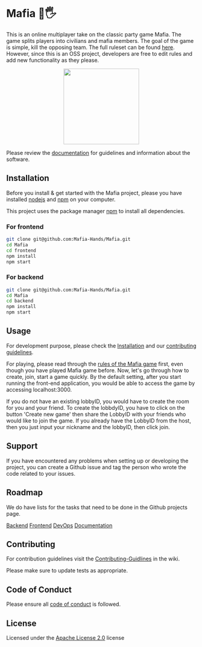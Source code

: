 # Mafia 💎🖐 

This is an online multiplayer take on the classic party game Mafia. The game splits players into civilians and mafia members. The goal of the game is simple, kill the opposing team. The full ruleset can be found [here](https://github.com/Mafia-Hands/Mafia/wiki/Game-Rules).
However, since this is an OSS project, developers are free to edit rules and add new functionality as they please.

<p align="center">
  <img src="https://cdn2.iconfinder.com/data/icons/rounded-white-basic-ui-set-3/139/Photo_Add-RoundedWhite-512.png" height=200; width=200>
</p>


Please review the [documentation](https://github.com/Mafia-Hands/Mafia/wiki) for guidelines and information about the software.

## Installation
Before you install & get started with the Mafia project, please you have installed [nodejs](https://nodejs.org/en/) and [npm](https://www.npmjs.com/) on your computer.

This project uses the package manager [npm](https://www.npmjs.com/get-npm) to install all dependencies.

### For frontend
```bash
git clone git@github.com:Mafia-Hands/Mafia.git
cd Mafia
cd frontend
npm install
npm start
```

### For backend
```bash
git clone git@github.com:Mafia-Hands/Mafia.git
cd Mafia
cd backend
npm install
npm start
```

## Usage
For development purpose, please check the [Installation](https://github.com/Mafia-Hands/Mafia#installation) and our [contributing guidelines](https://github.com/Mafia-Hands/Mafia/wiki/Contributing-Guidelines).

For playing, please read through the [rules of the Mafia game](https://github.com/Mafia-Hands/Mafia/wiki/Game-Rules) first, even though you have played Mafia game before. Now, let's go through how to create, join, start a game quickly. By the default setting, after you start running the front-end application, you would be able to access the game by accessing localhost:3000.

If you do not have an existing lobbyID, you would have to create the room for you and your friend. To create the lobbdyID, you have to click on the button 'Create new game' then share the LobbyID with your friends who would like to join the game. If you already have the LobbyID from the host, then you just input your nickname and the lobbyID, then click join.

## Support
If you have encountered any problems when setting up or developing the project, you can create a Github issue and tag the person who wrote the code related to your issues.

## Roadmap
We do have lists for the tasks that need to be done in the Github projects page.

[Backend](https://github.com/Mafia-Hands/Mafia/projects/2)
[Frontend](https://github.com/Mafia-Hands/Mafia/projects/1)
[DevOps](https://github.com/Mafia-Hands/Mafia/projects/4)
[Documentation](https://github.com/Mafia-Hands/Mafia/projects/3)

## Contributing

For contribution guidelines visit the [Contributing-Guidlines](https://github.com/Mafia-Hands/Mafia/wiki/Contributing-Guidelines) in the wiki. 

Please make sure to update tests as appropriate.

## Code of Conduct
Please ensure all [code of conduct](https://github.com/Mafia-Hands/Mafia/wiki/Code-of-Conduct) is followed.

## License
Licensed under the [Apache License 2.0](LICENSE.md) license
